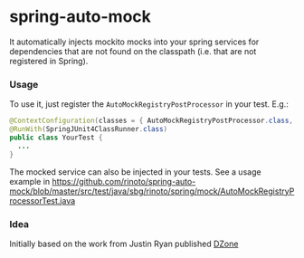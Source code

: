 # spring-auto-mock 

It automatically injects mockito mocks into your spring services for dependencies that are not found on the classpath (i.e. that are not registered in Spring).

### Usage

To use it, just register the <code>AutoMockRegistryPostProcessor</code> in your test. E.g.:
 
```java
@ContextConfiguration(classes = { AutoMockRegistryPostProcessor.class, RestOfClasses.class, ... })
@RunWith(SpringJUnit4ClassRunner.class)
public class YourTest {
  ...
}
```

The mocked service can also be injected in your tests. See a usage example in https://github.com/rinoto/spring-auto-mock/blob/master/src/test/java/sbg/rinoto/spring/mock/AutoMockRegistryProcessorTest.java

### Idea
Initially based on the work from Justin Ryan published [DZone](http://java.dzone.com/tips/automatically-inject-mocks)
